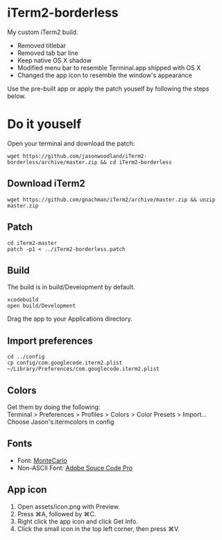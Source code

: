 # iTerm2-borderless

My custom iTerm2 build.

* Removed titlebar
* Removed tab bar line
* Keep native OS X shadow
* Modified menu bar to resemble Terminal.app shipped with OS X
* Changed the app icon to resemble the window's appearance

Use the pre-built app or apply the patch youself by following the steps below.

# Do it youself

Open your terminal and download the patch:

```
wget https://github.com/jasonwoodland/iTerm2-borderless/archive/master.zip && cd iTerm2-borderless
```

## Download iTerm2

```
wget https://github.com/gnachman/iTerm2/archive/master.zip && unzip master.zip
```

## Patch

```
cd iTerm2-master
patch -p1 < ../iTerm2-borderless.patch
```

## Build

The build is in build/Development by default.

```
xcodebuild
open build/Development
```

Drag the app to your Applications directory.

## Import preferences

```
cd ../config
cp config/com.googlecode.iterm2.plist ~/Library/Preferences/com.googlecode.iterm2.plist
```

## Colors

Get them by doing the following:  
Terminal > Preferences > Profiles > Colors > Color Presets > Import...  
Choose Jason's.itermcolors in config

## Fonts

* Font: [MonteCarlo](http://www.bok.net/MonteCarlo/)
* Non-ASCII Font: [Adobe Souce Code Pro](https://github.com/adobe-fonts/source-code-pro)

## App icon

1. Open assets/icon.png with Preview.
2. Press ⌘A, followed by ⌘C.
1. Right click the app icon and click Get Info.
2. Click the small icon in the top left corner, then press ⌘V.
